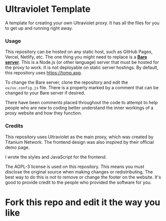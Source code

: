 # Ultraviolet Template
A template for creating your own Ultraviolet proxy. It has all the files for you to get up and running right away.

### Usage
This repository can be hosted on any static host, such as GitHub Pages, Vercel, Netlify, etc. The one thing you might need to replace is a [**Bare server**](https://github.com/tomphttp/bare-server-node). This is a Node.js (or other language) server that must be hosted for the proxy to work. It is not deployable on static server hostings. By default, this repository uses https://tomp.app.

To change the Bare server, clone the repository and edit the `uv/uv.config.js` file. There is a property marked by a comment that can be changed to your Bare server if desired.

There have been comments placed throughout the code to attempt to help people who are new to coding better understand the inner workings of a proxy website and how they function.

### Credits
This repository uses Ultraviolet as the main proxy, which was created by Titanium Network. The frontend design was also inspired by their official demo page.

I wrote the styles and JavaScript for the frontend.

The AGPL-3 license is used on this repository. This means you must disclose the original source when making changes or redistributing. The best way to do this is not to remove or change the footer on the website. It's good to provide credit to the people who provided the software for you.


# Fork this repo and edit it the way you like

